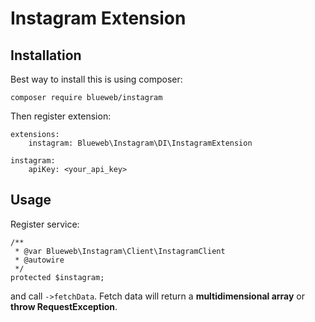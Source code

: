# Instagram Extension

## Installation

Best way to install this is using composer:

	composer require blueweb/instagram
	
Then register extension:
	
	extensions:
        instagram: Blueweb\Instagram\DI\InstagramExtension
        
    instagram:
    	apiKey: <your_api_key>
        
## Usage

Register service:

    /**
     * @var Blueweb\Instagram\Client\InstagramClient
     * @autowire
     */
    protected $instagram;
	
and call `->fetchData`. Fetch data will return a **multidimensional array** or **throw RequestException**.
